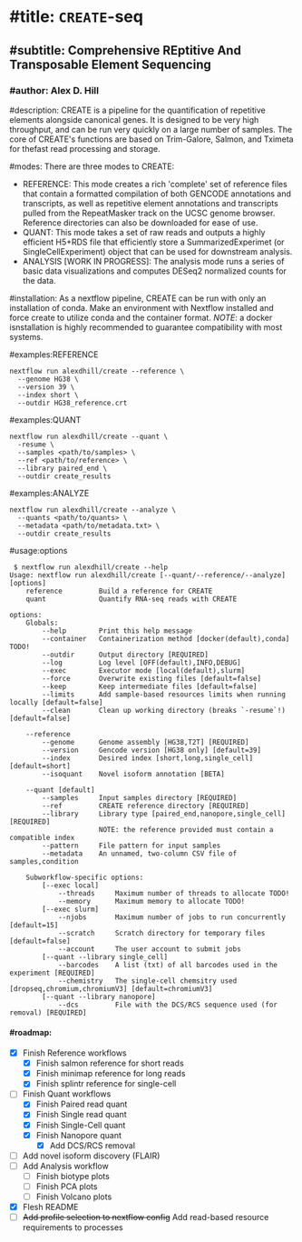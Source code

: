 <!--
  REQUIRED NOTICE: Copyright (c) 2020-2023, Regents of the University of California
  All rights reserved. https://polyformproject.org/licenses/noncommercial/1.0.0
  
  This software was developed by the Daniel Kim lab at the University of California, Santa Cruz.
  Authors: Roman E. Reggiardo, Vikas Peddu, Alex D. Hill
  
  The licensor grants you a copyright license for the software to do everything you might do with
  the software that would otherwise infringe the licensor’s copyright in it for any permitted
  purpose.
  
  As far as the law allows, the software comes as is, without any warranty or condition, and the
  licensor will not be liable to you for any damages arising out of these terms or the use or
  nature of the software, under any kind of legal claim.
-->


# #title: `CREATE`-seq
## #subtitle: Comprehensive REptitive And Transposable Element Sequencing
### #author: Alex D. Hill

#description: CREATE is a pipeline for the quantification of repetitive elements alongside canonical genes. It is designed to be very high throughput, and can be run very quickly on a large number of samples. The core of CREATE's functions are based on Trim-Galore, Salmon, and Tximeta for thefast read processing and storage. 

#modes: There are three modes to CREATE:
  - REFERENCE: This mode creates a rich 'complete' set of reference files that contain a formatted compilation of both GENCODE annotations and transcripts, as well as repetitive element annotations and transcripts pulled from the RepeatMasker track on the UCSC genome browser. Reference directories can also be downloaded for ease of use.
  - QUANT: This mode takes a set of raw reads and outputs a highly efficient H5+RDS file that efficiently store a SummarizedExperimet (or SingleCellExperiment) object that can be used for downstream analysis.
  - ANALYSIS [WORK IN PROGRESS]: The analysis mode runs a series of basic data visualizations and computes DESeq2 normalized counts for the data.

#installation: As a nextflow pipeline, CREATE can be run with only an installation of conda. Make an environment with Nextflow installed and force create to utilize conda and the container format. *NOTE*: a docker isnstallation is highly recommended to guarantee compatibility with most systems.

#examples:REFERENCE
```
nextflow run alexdhill/create --reference \
  --genome HG38 \
  --version 39 \
  --index short \
  --outdir HG38_reference.crt
```

#examples:QUANT
```
nextflow run alexdhill/create --quant \
  -resume \
  --samples <path/to/samples> \
  --ref <path/to/reference> \
  --library paired_end \
  --outdir create_results
```

#examples:ANALYZE
```
nextflow run alexdhill/create --analyze \
  --quants <path/to/quants> \
  --metadata <path/to/metadata.txt> \
  --outdir create_results
```

#usage:options
<!--    discover          Discover novel isoforms [BETA] -->
```
 $ nextflow run alexdhill/create --help
Usage: nextflow run alexdhill/create [--quant/--reference/--analyze] [options]
    reference         Build a reference for CREATE
    quant             Quantify RNA-seq reads with CREATE

options:
    Globals:
        --help        Print this help message
        --container   Containerization method [docker(default),conda] TODO!
        --outdir      Output directory [REQUIRED]
        --log         Log level [OFF(default),INFO,DEBUG]
        --exec        Executor mode [local(default),slurm]
        --force       Overwrite existing files [default=false]
        --keep        Keep intermediate files [default=false]
        --limits      Add sample-based resources limits when running locally [default=false]
        --clean       Clean up working directory (breaks `-resume`!) [default=false]

    --reference
        --genome      Genome assembly [HG38,T2T] [REQUIRED]
        --version     Gencode version [HG38 only] [default=39]
        --index       Desired index [short,long,single_cell] [default=short]
        --isoquant    Novel isoform annotation [BETA]

    --quant [default]
        --samples     Input samples directory [REQUIRED]
        --ref         CREATE reference directory [REQUIRED]
        --library     Library type [paired_end,nanopore,single_cell] [REQUIRED]
                      NOTE: the reference provided must contain a compatible index
        --pattern     File pattern for input samples
        --metadata    An unnamed, two-column CSV file of samples,condition

    Subworkflow-specific options:
        [--exec local]
            --threads     Maximum number of threads to allocate TODO!
            --memory      Maximum memory to allocate TODO!
        [--exec slurm]
            --njobs       Maximum number of jobs to run concurrently [default=15]
            --scratch     Scratch directory for temporary files [default=false]
            --account     The user account to submit jobs
        [--quant --library single_cell]
            --barcodes    A list (txt) of all barcodes used in the experiment [REQUIRED]
            --chemistry   The single-cell chemsitry used [dropseq,chromium,chromiumV3] [default=chromiumV3]
        [--quant --library nanopore]
            --dcs         File with the DCS/RCS sequence used (for removal) [REQUIRED]
```

#### #roadmap:
- [X] Finish Reference workflows
  - [X] Finish salmon reference for short reads
  - [X] Finish minimap reference for long reads
  - [X] Finish splintr reference for single-cell
- [ ] Finish Quant workflows
  - [X] Finish Paired read quant
  - [X] Finish Single read quant
  - [X] Finish Single-Cell quant
  - [X] Finish Nanopore quant
    - [X] Add DCS/RCS removal
- [ ] Add novel isoform discovery (FLAIR)
- [ ] Add Analysis workflow
  - [ ] Finish biotype plots
  - [ ] Finish PCA plots
  - [ ] Finish Volcano plots
- [X] Flesh README
- [ ] ~~Add profile selection to nextflow config~~ Add read-based resource requirements to processes